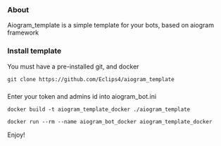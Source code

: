 ### About

Aiogram_template is a simple template for your bots, based on aiogram framework

### Install template
You must have a pre-installed git, and docker

    git clone https://github.com/Eclips4/aiogram_template
###
Enter your token and admins id into aiogram_bot.ini

    docker build -t aiogram_template_docker ./aiogram_template

    docker run --rm --name aiogram_bot_docker aiogram_template_docker

Enjoy!